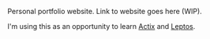 Personal portfolio website. Link to website goes here (WIP).

I'm using this as an opportunity to learn [Actix](https://actix.rs/) and [Leptos](https://github.com/leptos-rs/leptos).

